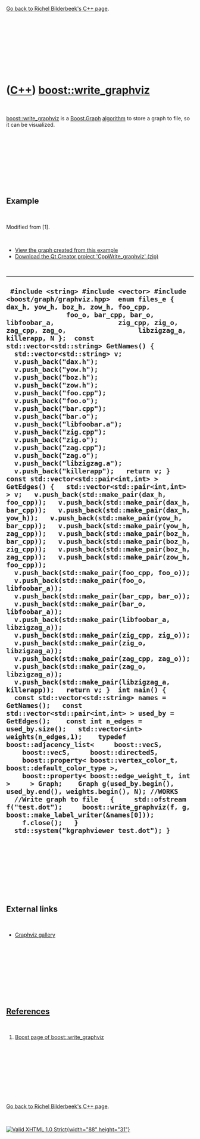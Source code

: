 

[Go back to Richel Bilderbeek's C++ page](Cpp.htm).

 

 

 

 

 

([C++](Cpp.htm)) [boost::write\_graphviz](CppWrite_graphviz.htm)
================================================================

 

[boost::write\_graphviz](CppWrite_graphviz.htm) is a
[Boost.Graph](CppGraph.htm) [algorithm](CppAlgorithm.htm) to store a
graph to file, so it can be visualized.

 

 

 

 

 

Example
-------

 

Modified from \[1\].

 

-   [View the graph created from this example](CppWrite_graphviz.png)
-   [Download the Qt Creator project
    'CppWrite\_graphviz' (zip)](CppWrite_graphviz.zip)

 

  ---------------------------------------------------------------------------------------------------------------------------------------------------------------------------------------------------------------------------------------------------------------------------------------------------------------------------------------------------------------------------------------------------------------------------------------------------------------------------------------------------------------------------------------------------------------------------------------------------------------------------------------------------------------------------------------------------------------------------------------------------------------------------------------------------------------------------------------------------------------------------------------------------------------------------------------------------------------------------------------------------------------------------------------------------------------------------------------------------------------------------------------------------------------------------------------------------------------------------------------------------------------------------------------------------------------------------------------------------------------------------------------------------------------------------------------------------------------------------------------------------------------------------------------------------------------------------------------------------------------------------------------------------------------------------------------------------------------------------------------------------------------------------------------------------------------------------------------------------------------------------------------------------------------------------------------------------------------------------------------------------------------------------------------------------------------------------------------------------------------------------------------------------------------------------------------------------------------------------------------------------------------------------------------------------------------------------------------------------------------------------------------------------------------------------------------------------------------------------------------------------------------------------------------------------------------------------
  ` #include <string> #include <vector> #include <boost/graph/graphviz.hpp>  enum files_e { dax_h, yow_h, boz_h, zow_h, foo_cpp,                foo_o, bar_cpp, bar_o, libfoobar_a,                zig_cpp, zig_o, zag_cpp, zag_o,                  libzigzag_a, killerapp, N };  const std::vector<std::string> GetNames() {   std::vector<std::string> v;   v.push_back("dax.h");   v.push_back("yow.h");   v.push_back("boz.h");   v.push_back("zow.h");   v.push_back("foo.cpp");   v.push_back("foo.o");   v.push_back("bar.cpp");   v.push_back("bar.o");   v.push_back("libfoobar.a");   v.push_back("zig.cpp");   v.push_back("zig.o");   v.push_back("zag.cpp");   v.push_back("zag.o");   v.push_back("libzigzag.a");   v.push_back("killerapp");   return v; }  const std::vector<std::pair<int,int> > GetEdges() {   std::vector<std::pair<int,int> > v;   v.push_back(std::make_pair(dax_h, foo_cpp));   v.push_back(std::make_pair(dax_h, bar_cpp));   v.push_back(std::make_pair(dax_h, yow_h));   v.push_back(std::make_pair(yow_h, bar_cpp));   v.push_back(std::make_pair(yow_h, zag_cpp));   v.push_back(std::make_pair(boz_h, bar_cpp));   v.push_back(std::make_pair(boz_h, zig_cpp));   v.push_back(std::make_pair(boz_h, zag_cpp));   v.push_back(std::make_pair(zow_h, foo_cpp));   v.push_back(std::make_pair(foo_cpp, foo_o));   v.push_back(std::make_pair(foo_o, libfoobar_a));   v.push_back(std::make_pair(bar_cpp, bar_o));   v.push_back(std::make_pair(bar_o, libfoobar_a));   v.push_back(std::make_pair(libfoobar_a, libzigzag_a));   v.push_back(std::make_pair(zig_cpp, zig_o));   v.push_back(std::make_pair(zig_o, libzigzag_a));   v.push_back(std::make_pair(zag_cpp, zag_o));   v.push_back(std::make_pair(zag_o, libzigzag_a));   v.push_back(std::make_pair(libzigzag_a, killerapp));   return v; }  int main() {   const std::vector<std::string> names = GetNames();   const std::vector<std::pair<int,int> > used_by = GetEdges();    const int n_edges = used_by.size();   std::vector<int> weights(n_edges,1);    typedef boost::adjacency_list<     boost::vecS,     boost::vecS,     boost::directedS,     boost::property< boost::vertex_color_t, boost::default_color_type >,     boost::property< boost::edge_weight_t, int >     > Graph;    Graph g(used_by.begin(), used_by.end(), weights.begin(), N); //WORKS    //Write graph to file   {     std::ofstream f("test.dot");     boost::write_graphviz(f, g, boost::make_label_writer(&names[0]));     f.close();   }    std::system("kgraphviewer test.dot"); }`
  ---------------------------------------------------------------------------------------------------------------------------------------------------------------------------------------------------------------------------------------------------------------------------------------------------------------------------------------------------------------------------------------------------------------------------------------------------------------------------------------------------------------------------------------------------------------------------------------------------------------------------------------------------------------------------------------------------------------------------------------------------------------------------------------------------------------------------------------------------------------------------------------------------------------------------------------------------------------------------------------------------------------------------------------------------------------------------------------------------------------------------------------------------------------------------------------------------------------------------------------------------------------------------------------------------------------------------------------------------------------------------------------------------------------------------------------------------------------------------------------------------------------------------------------------------------------------------------------------------------------------------------------------------------------------------------------------------------------------------------------------------------------------------------------------------------------------------------------------------------------------------------------------------------------------------------------------------------------------------------------------------------------------------------------------------------------------------------------------------------------------------------------------------------------------------------------------------------------------------------------------------------------------------------------------------------------------------------------------------------------------------------------------------------------------------------------------------------------------------------------------------------------------------------------------------------------------------

 

 

 

 

 

External links
--------------

 

-   [Graphviz gallery](http://www.graphviz.org/Gallery.php)

 

 

 

 

 

[References](CppReferences.htm)
-------------------------------

 

1.  [Boost page of
    boost::write\_graphviz](http://www.boost.org/doc/libs/1_44_0/libs/graph/doc/write-graphviz.html)

 

 

 

 

 

[Go back to Richel Bilderbeek's C++ page](Cpp.htm).



 

[![Valid XHTML 1.0 Strict](valid-xhtml10.png){width="88"
height="31"}](http://validator.w3.org/check?uri=referer)
